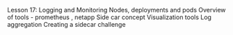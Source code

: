  Lesson 17: Logging and Monitoring Nodes, deployments and pods
Overview of tools - prometheus , netapp
Side car concept
Visualization tools
Log aggregation 
Creating a sidecar challenge
